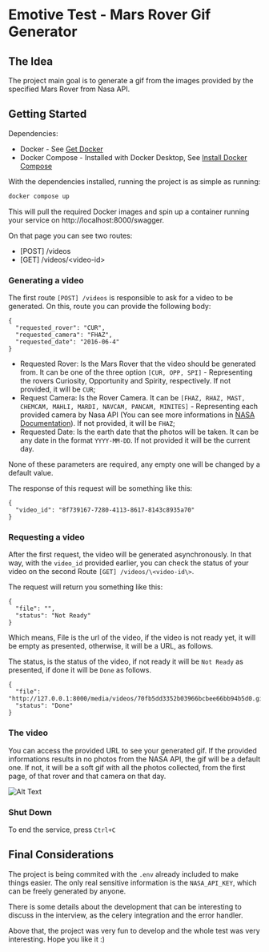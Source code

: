 # Emotive Test -  Mars Rover Gif Generator

## The Idea
The project main goal is to generate a gif from the images provided by the specified Mars Rover from Nasa API.

## Getting Started
Dependencies:
* Docker - See [Get Docker](https://docs.docker.com/get-docker/)
* Docker Compose - Installed with Docker Desktop, See [Install Docker Compose](https://docs.docker.com/compose/install/)

With the dependencies installed, running the project is as simple as running:
```bash
docker compose up
```

This will pull the required Docker images and spin up a container running your service on http://localhost:8000/swagger.

On that page you can see two routes:
 - [POST] /videos
 - [GET] /videos/\<video-id\>

### Generating a video
The first route `[POST] /videos` is responsible to ask for a video to be generated. On this, route you can provide the following body:
```
{
  "requested_rover": "CUR",
  "requested_camera": "FHAZ",
  "requested_date": "2016-06-4"
}
```
- Requested Rover: Is the Mars Rover that the video should be generated from. It can be one of the three option `[CUR, OPP, SPI]` - Representing the rovers Curiosity, Opportunity and Spirity, respectively. If not provided, it will be `CUR`;
- Request Camera: Is the Rover Camera. It can be `[FHAZ, RHAZ, MAST, CHEMCAM, MAHLI, MARDI, NAVCAM, PANCAM, MINITES]` - Representing each provided camera by Nasa API (You can see more informations in [NASA Documentation](https://api.nasa.gov/index.html#browseAPI)). If not provided, it will be `FHAZ`;
- Requested Date: Is the earth date that the photos will be taken. It can be any date in the format `YYYY-MM-DD`. If not provided it will be the current day.

None of these parameters are required, any empty one will be changed by a default value.

The response of this request will be something like this:
```
{
  "video_id": "8f739167-7280-4113-8617-8143c8935a70"
}
```

### Requesting a video
After the first request, the video will be generated asynchronously. In that way, with the `video_id` provided earlier, you can check the status of your video on the second Route `[GET] /videos/\<video-id\>`.

The request will return you something like this:
```
{
  "file": "",
  "status": "Not Ready"
}
```

Which means, File is the url of the video, if the video is not ready yet, it will be empty as presented, otherwise, it will be a URL, as follows. 

The status, is the status of the video, if not ready it will be `Not Ready` as presented, if done it will be `Done` as follows.
```
{
  "file": "http://127.0.0.1:8000/media/videos/70fb5dd3352b03966bcbee66bb94b5d0.gif",
  "status": "Done"
}
```
### The video
You can access the provided URL to see your generated gif. If the provided informations results in no photos from the NASA API, the gif will be a default one. If not, it will be a soft gif with all the photos collected, from the first page, of that rover and that camera on that day.

![Alt Text](./c8d51b28469865f0202a7f45b8413d6e.gif)

### Shut Down
To end the service, press `Ctrl+C`

## Final Considerations
The project is being commited with the `.env` already included to make things easier. The only real sensitive information is the `NASA_API_KEY`, which can be freely generated by anyone.

There is some details about the development that can be interesting to discuss in the interview, as the celery integration and the error handler.

Above that, the project was very fun to develop and the whole test was very interesting. Hope you like it :)
